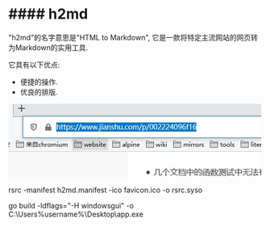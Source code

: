 # #### h2md
"h2md"的名字意思是"HTML to Markdown", 它是一款将特定主流网站的网页转为Markdown的实用工具. 

它具有以下优点:

- 便捷的操作.
- 优良的排版.





![](img/copy_url.jpg)





rsrc -manifest h2md.manifest -ico favicon.ico -o rsrc.syso

go build -ldflags="-H windowsgui" -o C:\Users\%username%\Desktop\app.exe

